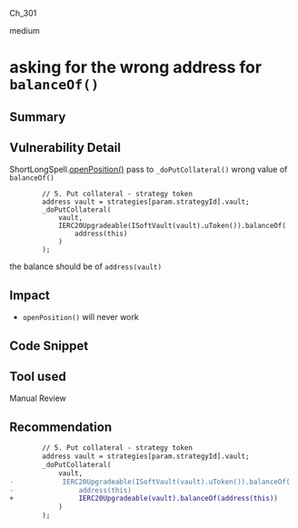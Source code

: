 Ch_301

medium

# asking for the wrong address for `balanceOf()`

## Summary

## Vulnerability Detail
ShortLongSpell.[openPosition()](https://github.com/sherlock-audit/2023-04-blueberry/blob/main/blueberry-core/contracts/spell/ShortLongSpell.sol#L143-L150) pass to `_doPutCollateral()` wrong value of `balanceOf()`
```solidity
        // 5. Put collateral - strategy token
        address vault = strategies[param.strategyId].vault;
        _doPutCollateral(
            vault,
            IERC20Upgradeable(ISoftVault(vault).uToken()).balanceOf(
                address(this)
            )
        );
```
the balance should be of `address(vault)`

## Impact
- `openPosition()` will never work

## Code Snippet

## Tool used

Manual Review

## Recommendation
```diff
        // 5. Put collateral - strategy token
        address vault = strategies[param.strategyId].vault;
        _doPutCollateral(
            vault,
-            IERC20Upgradeable(ISoftVault(vault).uToken()).balanceOf(
-                address(this)
+                IERC20Upgradeable(vault).balanceOf(address(this))
            )
        );
```